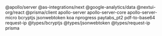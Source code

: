  @apollo/server @as-integrations/next @google-analytics/data @nextui-org/react @prisma/client apollo-server apollo-server-core apollo-server-micro bcryptjs jsonwebtoken koa nprogress paytabs_pt2 pdf-to-base64 request-ip @types/bcryptjs @types/jsonwebtoken @types/request-ip prisma